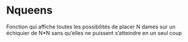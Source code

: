 # Nqueens

Fonction qui affiche toutes les possibilités de placer N dames sur un
échiquier de N*N sans qu’elles ne puissent s’atteindre en un seul coup
